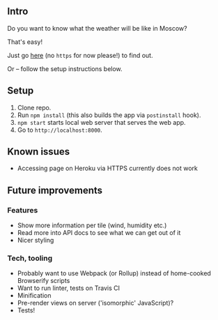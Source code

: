 ## Intro

Do you want to know what the weather will be like in Moscow?

That's easy!

Just go [here](http://greatweather.herokuapp.com) (no `https` for now please!) to find out.

Or – follow the setup instructions below.


## Setup

1. Clone repo.
2. Run `npm install` (this also builds the app via `postinstall` hook).
3. `npm start` starts local web server that serves the web app.
4. Go to `http://localhost:8000`.


## Known issues

* Accessing page on Heroku via HTTPS currently does not work


## Future improvements

### Features

* Show more information per tile (wind, humidity etc.)
* Read more into API docs to see what we can get out of it
* Nicer styling


### Tech, tooling

* Probably want to use Webpack (or Rollup) instead of home-cooked Browserify scripts
* Want to run linter, tests on Travis CI
* Minification
* Pre-render views on server ('isomorphic' JavaScript)?
* Tests!
